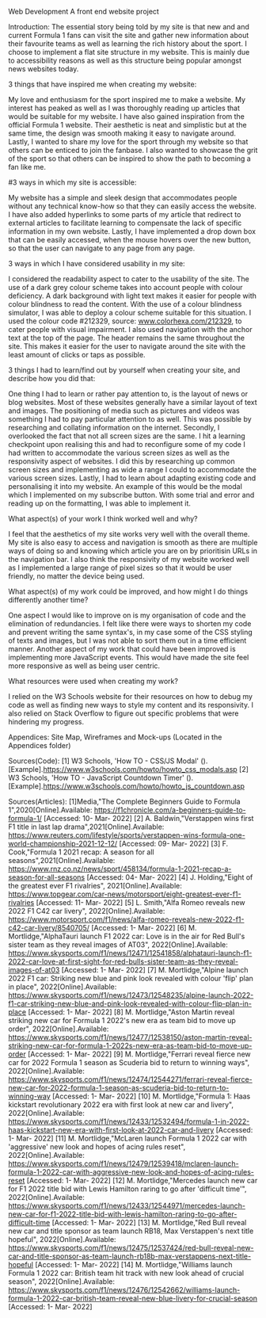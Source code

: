 Web Development 
A front end website project

Introduction:
The essential story being told by my site is that new and and current Formula 1 fans can visit the site and gather new information
about their favourite teams as well as learning the rich history about the sport.
I choose to implement a flat site structure in my website. This is mainly due to accessibility reasons as well as this structure
being popular amongst news websites today.

3 things that have inspired me when creating my website:

My love and enthusiasm for the sport inspired me to make a website.  My interest has peaked as well as I was thoroughly reading up articles
that would be suitable for my website.
I have also gained inspiration from the official Formula 1 website. Their aesthetic is neat and simplistic but at the same
time, the design was smooth making it easy to navigate around.
Lastly, I wanted to share my love for the sport through my website so that others can be enticed to join the fanbase. I also wanted to
showcase the grit of the sport so that others can be inspired to show the path to becoming a fan like me.

#3 ways in which my site is accessible:

My website has a simple and sleek design that accommodates people without any technical know-how so that they can easily access the website.
I have also added hyperlinks to some parts of my article that redirect to external articles to facilitate learning to compensate
the lack of specific information in my own website.
Lastly, I have implemented a drop down box  that can be easily accessed, when the mouse hovers over the new button, so that the user can
navigate to any page from any page.

3 ways in which I have considered usability in my site:

I considered the readability aspect to cater to the usability of the site. The use of a dark grey colour scheme takes into account people
with colour deficiency. A dark background with light text makes it easier for people with colour blindness to read the content. With the use of
a colour blindness simulator, I was able to deploy a colour scheme suitable for this situation. I used the colour code #212329,
source: www.colorhexa.com/212329, to cater people with visual impairment.
I also used navigation with the anchor text at the top of the page. The header remains the same throughout the site.
This makes it easier for the user to navigate around the site with the least amount of clicks or taps as possible.

3 things I had to learn/find out by yourself when creating your site, and describe how you did that:

One thing I had to learn or rather pay attention to, is the layout of news or blog websites. Most of these websites generally
have a similar layout of text and images. The positioning of media such as pictures and videos was something I had to pay
particular attention to as well. This was possible by researching and collating information on the internet.
Secondly, I overlooked the fact that not all screen sizes are the same. I hit a learning checkpoint upon realising this and had to reconfigure
some of my code I had written to accommodate the various screen sizes as well as the responsivity aspect of websites. I did this by researching up
common screen sizes and implementing as wide a range I could to accommodate the various screen sizes.
Lastly, I had to learn about adapting existing code and personalising it into my website. An example of this would be the modal which I
implemented on my subscribe button. With some trial and error and reading up on the formatting, I was able to implement it.

What aspect(s) of your work I think worked well and why?

I feel that the aesthetics of my site works very well with the overall theme. My site is also easy to access and navigation is
smooth as there are multiple ways of doing so and knowing which article you are on by prioritisin URLs in the navigation bar.
I also think the responsivity of my website worked well as I implemented a large range of pixel sizes so that it would be user friendly, no matter
the device being used.

What aspect(s) of my work could be improved, and how might I do things differently another time?

One aspect I would like to improve on is my organisation of code and the elimination of redundancies. I felt like
there were ways to shorten my code and prevent writing the same syntax's, in my case some of the CSS styling of texts and images,
but I was not able to sort them out in a time efficient manner.
Another aspect of my work that could have been improved is implementing more JavaScript events. This would have made the site feel more responsive
as well as being user centric.

What resources were used when creating my work?

I relied on the W3 Schools website for their resources on how to debug my code as well as finding new ways to style my content and its
responsivity. I also relied on Stack Overflow to figure out specific problems that were hindering my progress.

Appendices: Site Map, Wireframes and Mock-ups (Located in the Appendices folder)

Sources(Code):
[1] W3 Schools, 'How TO - CSS/JS Modal' ().[Example].https://www.w3schools.com/howto/howto_css_modals.asp
[2] W3 Schools, 'How TO - JavaScript Countdown Timer' ().[Example].https://www.w3schools.com/howto/howto_js_countdown.asp

Sources(Articles):
[1]Media,"The Complete Beginners Guide to Formula 1",2020[Online].Available: https://f1chronicle.com/a-beginners-guide-to-formula-1/  [Accessed: 10- Mar- 2022]
[2] A. Baldwin,"Verstappen wins first F1 title in last lap drama",2021[Online].Available: https://www.reuters.com/lifestyle/sports/verstappen-wins-formula-one-world-championship-2021-12-12/  [Accessed: 09- Mar- 2022]
[3] F. Cook,"Formula 1 2021 recap: A season for all seasons",2021[Online].Available: https://www.rnz.co.nz/news/sport/458134/formula-1-2021-recap-a-season-for-all-seasons  [Accessed: 04- Mar- 2022]
[4] J. Holding,"Eight of the greatest ever F1 rivalries", 2021[Online].Available: https://www.topgear.com/car-news/motorsport/eight-greatest-ever-f1-rivalries  [Accessed: 11- Mar- 2022]
[5] L. Smith,"Alfa Romeo reveals new 2022 F1 C42 car livery", 2022[Online].Available: https://www.motorsport.com/f1/news/alfa-romeo-reveals-new-2022-f1-c42-car-livery/8540705/  [Accessed: 1- Mar- 2022]
[6] M. Mortlidge,"AlphaTauri launch F1 2022 car: Love is in the air for Red Bull's sister team as they reveal images of AT03", 2022[Online].Available: https://www.skysports.com/f1/news/12471/12541858/alphatauri-launch-f1-2022-car-love-at-first-sight-for-red-bulls-sister-team-as-they-reveal-images-of-at03  [Accessed: 1- Mar- 2022]
[7] M. Mortlidge,"Alpine launch 2022 F1 car: Striking new blue and pink look revealed with colour 'flip' plan in place", 2022[Online].Available: https://www.skysports.com/f1/news/12473/12548235/alpine-launch-2022-f1-car-striking-new-blue-and-pink-look-revealed-with-colour-flip-plan-in-place  [Accessed: 1- Mar- 2022]
[8] M. Mortlidge,"Aston Martin reveal striking new car for Formula 1 2022's new era as team bid to move up order", 2022[Online].Available: https://www.skysports.com/f1/news/12477/12538150/aston-martin-reveal-striking-new-car-for-formula-1-2022s-new-era-as-team-bid-to-move-up-order  [Accessed: 1- Mar- 2022]
[9] M. Mortlidge,"Ferrari reveal fierce new car for 2022 Formula 1 season as Scuderia bid to return to winning ways", 2022[Online].Available: https://www.skysports.com/f1/news/12474/12544271/ferrari-reveal-fierce-new-car-for-2022-formula-1-season-as-scuderia-bid-to-return-to-winning-way  [Accessed: 1- Mar- 2022]
[10] M. Mortlidge,"Formula 1: Haas kickstart revolutionary 2022 era with first look at new car and livery", 2022[Online].Available: https://www.skysports.com/f1/news/12433/12532494/formula-1-in-2022-haas-kickstart-new-era-with-first-look-at-2022-car-and-livery  [Accessed: 1- Mar- 2022]
[11] M. Mortlidge,"McLaren launch Formula 1 2022 car with 'aggressive' new look and hopes of acing rules reset", 2022[Online].Available: https://www.skysports.com/f1/news/12479/12539418/mclaren-launch-formula-1-2022-car-with-aggressive-new-look-and-hopes-of-acing-rules-reset  [Accessed: 1- Mar- 2022]
[12] M. Mortlidge,"Mercedes launch new car for F1 2022 title bid with Lewis Hamilton raring to go after 'difficult time'", 2022[Online].Available: https://www.skysports.com/f1/news/12433/12544971/mercedes-launch-new-car-for-f1-2022-title-bid-with-lewis-hamilton-raring-to-go-after-difficult-time [Accessed: 1- Mar- 2022]
[13] M. Mortlidge,"Red Bull reveal new car and title sponsor as team launch RB18, Max Verstappen's next title hopeful", 2022[Online].Available: https://www.skysports.com/f1/news/12475/12537424/red-bull-reveal-new-car-and-title-sponsor-as-team-launch-rb18b-max-verstappens-next-title-hopeful [Accessed: 1- Mar- 2022]
[14] M. Mortlidge,"Williams launch Formula 1 2022 car: British team hit track with new look ahead of crucial season", 2022[Online].Available: https://www.skysports.com/f1/news/12476/12542662/williams-launch-formula-1-2022-car-british-team-reveal-new-blue-livery-for-crucial-season [Accessed: 1- Mar- 2022]
